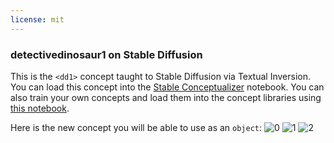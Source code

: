 ```yaml
---
license: mit
---
```

### detectivedinosaur1 on Stable Diffusion
This is the `<dd1>` concept taught to Stable Diffusion via Textual Inversion. You can load this concept into the [Stable Conceptualizer](https://colab.research.google.com/github/huggingface/notebooks/blob/main/diffusers/stable_conceptualizer_inference.ipynb) notebook. You can also train your own concepts and load them into the concept libraries using [this notebook](https://colab.research.google.com/github/huggingface/notebooks/blob/main/diffusers/sd_textual_inversion_training.ipynb).

Here is the new concept you will be able to use as an `object`:
![<dd1> 0](https://huggingface.co/sd-concepts-library/detectivedinosaur1/resolve/main/concept_images/1.jpeg)
![<dd1> 1](https://huggingface.co/sd-concepts-library/detectivedinosaur1/resolve/main/concept_images/2.jpeg)
![<dd1> 2](https://huggingface.co/sd-concepts-library/detectivedinosaur1/resolve/main/concept_images/0.jpeg)

